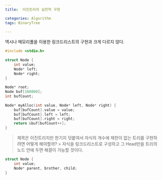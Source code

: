 ```yaml
---
title:  이진트리의 실전적 구현

categories: Algorithm 
tags: BinaryTree
 
---
```


  
역시나 메모리풀을 이용한 링크드리스트의 구현과 크게 다르지 않다.  
  
```cpp  
#include <stdio.h>  
  
struct Node {  
	int value;  
	Node* left;  
	Node* right;  
}  
  
Node* root;  
Node buf[100000];  
int bufCount;  
  
Node* myAlloc(int value, Node* left, Node* right) {  
	buf[bufCount].value = value;  
	buf[bufCount].left = left;  
	buf[bufCount].right = right;  
	return &buf[bufCount++];  
}  
```  
  
  
> 제목은 이진트리지만 한기지 덧붙여서 자식의 개수에 제한이 없는 트리를 구현하려면 어떻게 해야할까? > 자식을 링크드리스트로 구성하고 그 Head만을 트리의 노드 안에 두면 해결이 가능할 것이다.    
  
```cpp  
struct Node {  
	int value;  
	Node* parent, brother, child;  
}  
```  
